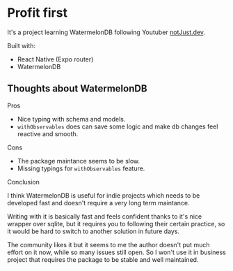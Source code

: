# Profit first

It's a project learning WatermelonDB following Youtuber [notJust.dev](https://www.youtube.com/watch?v=x7KE4JD-Q9A&t=10287s).

Built with:

- React Native (Expo router)
- WatermelonDB

## Thoughts about WatermelonDB

Pros

- Nice typing with schema and models.
- `withObservables` does can save some logic and make db changes feel reactive and smooth.

Cons

- The package maintance seems to be slow.
- Missing typings for `withObservables` feature.

Conclusion

I think WatermelonDB is useful for indie projects which needs to be developed fast and doesn't require a very long term maintance.

Writing with it is basically fast and feels confident thanks to it's nice wrapper over sqlite, but it requires you to following their certain practice, so it would be hard to switch to another solution in future days.

The community likes it but it seems to me the author doesn't put much effort on it now, while so many issues still open. So I won't use it in business project that requires the package to be stable and well maintained.
